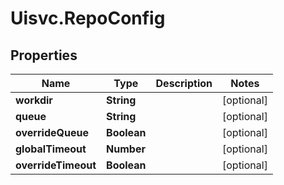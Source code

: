 # Uisvc.RepoConfig

## Properties
Name | Type | Description | Notes
------------ | ------------- | ------------- | -------------
**workdir** | **String** |  | [optional] 
**queue** | **String** |  | [optional] 
**overrideQueue** | **Boolean** |  | [optional] 
**globalTimeout** | **Number** |  | [optional] 
**overrideTimeout** | **Boolean** |  | [optional] 


